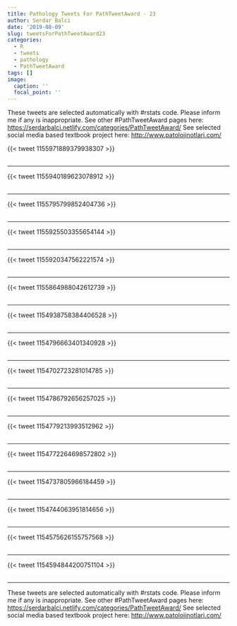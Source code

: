 ```yaml
---
title: Pathology Tweets For PathTweetAward - 23
author: Serdar Balci
date: '2019-08-09'
slug: tweetsForPathTweetAward23
categories:
  - R
  - tweets
  - pathology
  - PathTweetAward
tags: []
image:
  caption: ''
  focal_point: ''
---
```



These tweets are selected automatically with #rstats code. Please inform me if any is inappropriate.
See other #PathTweetAward pages here: https://serdarbalci.netlify.com/categories/PathTweetAward/ 
See selected social media based textbook project here: http://www.patolojinotlari.com/

{{< tweet 1155971889379938307 >}}
<br>
<br>
<hr>
{{< tweet 1155940189623078912 >}}
<br>
<br>
<hr>
{{< tweet 1155795799852404736 >}}
<br>
<br>
<hr>
{{< tweet 1155925503355654144 >}}
<br>
<br>
<hr>
{{< tweet 1155920347562221574 >}}
<br>
<br>
<hr>
{{< tweet 1155864988042612739 >}}
<br>
<br>
<hr>
{{< tweet 1154938758384406528 >}}
<br>
<br>
<hr>
{{< tweet 1154796663401340928 >}}
<br>
<br>
<hr>
{{< tweet 1154702723281014785 >}}
<br>
<br>
<hr>
{{< tweet 1154786792656257025 >}}
<br>
<br>
<hr>
{{< tweet 1154779213993512962 >}}
<br>
<br>
<hr>
{{< tweet 1154772264698572802 >}}
<br>
<br>
<hr>
{{< tweet 1154737805966184459 >}}
<br>
<br>
<hr>
{{< tweet 1154744063951814656 >}}
<br>
<br>
<hr>
{{< tweet 1154575626155757568 >}}
<br>
<br>
<hr>
{{< tweet 1154594844200751104 >}}
<br>
<br>
<hr>


These tweets are selected automatically with #rstats code. Please inform me if any is inappropriate.
See other #PathTweetAward pages here: https://serdarbalci.netlify.com/categories/PathTweetAward/ 
See selected social media based textbook project here: http://www.patolojinotlari.com/
